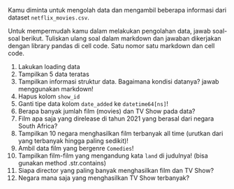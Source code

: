 Kamu diminta untuk mengolah data dan mengambil beberapa informasi dari dataset `netflix_movies.csv`.

Untuk mempermudah kamu dalam melakukan pengolahan data, jawab soal-soal berikut. Tuliskan ulang soal dalam markdown dan jawaban dikerjakan dengan library pandas di cell code. Satu nomor satu markdown dan cell code.

1. Lakukan loading data
2. Tampilkan 5 data teratas
3. Tampilkan informasi struktur data. Bagaimana kondisi datanya? jawab menggunakan markdown!
4. Hapus kolom `show_id`
5. Ganti tipe data kolom `date_added` ke `datetime64[ns]`!
6. Berapa banyak jumlah film (movies) dan TV Show pada data?
7. Film apa saja yang direlease di tahun 2021 yang berasal dari negara South Africa?
8. Tampilkan 10 negara menghasilkan film terbanyak all time (urutkan dari yang terbanyak hingga paling sedikit)!
9. Ambil data film yang bergenre `Comedies`!
10. Tampilkan film-film yang mengandung kata `land` di judulnya! (bisa gunakan method .str.contains)
11. Siapa director yang paling banyak menghasilkan film dan TV Show?
12. Negara mana saja yang menghasilkan TV Show terbanyak?
